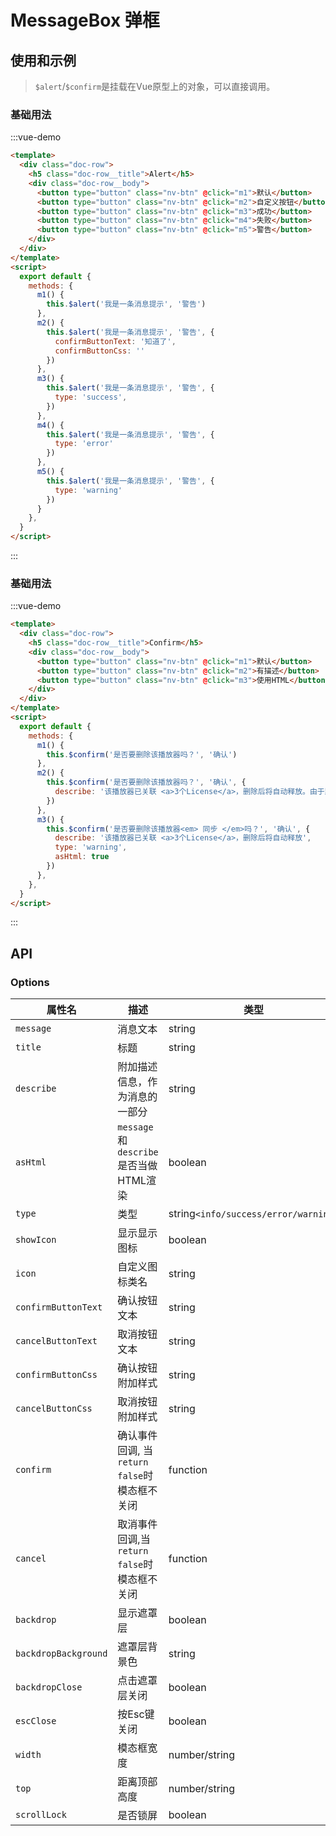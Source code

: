 # MessageBox 弹框

## 使用和示例

> `$alert`/`$confirm`是挂载在Vue原型上的对象，可以直接调用。


### 基础用法
:::vue-demo
```html
<template>
  <div class="doc-row">
    <h5 class="doc-row__title">Alert</h5>
    <div class="doc-row__body">
      <button type="button" class="nv-btn" @click="m1">默认</button>
      <button type="button" class="nv-btn" @click="m2">自定义按钮</button>
      <button type="button" class="nv-btn" @click="m3">成功</button>
      <button type="button" class="nv-btn" @click="m4">失败</button>
      <button type="button" class="nv-btn" @click="m5">警告</button>
    </div>  
  </div>
</template>  
<script>
  export default {
    methods: {
      m1() {
        this.$alert('我是一条消息提示', '警告')
      },
      m2() {
        this.$alert('我是一条消息提示', '警告', {
          confirmButtonText: '知道了',
          confirmButtonCss: ''
        })
      },
      m3() {
        this.$alert('我是一条消息提示', '警告', {
          type: 'success',
        })
      },
      m4() {
        this.$alert('我是一条消息提示', '警告', {
          type: 'error'
        })
      },
      m5() {
        this.$alert('我是一条消息提示', '警告', {
          type: 'warning'
        })
      }
    },
  }
</script>  
```
:::

### 基础用法
:::vue-demo
```html
<template>
  <div class="doc-row">
    <h5 class="doc-row__title">Confirm</h5>
    <div class="doc-row__body">
      <button type="button" class="nv-btn" @click="m1">默认</button>
      <button type="button" class="nv-btn" @click="m2">有描述</button>
      <button type="button" class="nv-btn" @click="m3">使用HTML</button>
    </div>  
  </div>
</template>  
<script>
  export default {
    methods: {
      m1() {
        this.$confirm('是否要删除该播放器吗？', '确认')
      },
      m2() {
        this.$confirm('是否要删除该播放器吗？', '确认', {
          describe: '该播放器已关联 <a>3个License</a>，删除后将自动释放。由于默认没有开启asHtml选项，这里的富文本被当做纯文本渲染。',
        })
      },
      m3() {
        this.$confirm('是否要删除该播放器<em> 同步 </em>吗？', '确认', {
          describe: '该播放器已关联 <a>3个License</a>，删除后将自动释放',
          type: 'warning',
          asHtml: true
        })
      },
    },
  }
</script>  
```
:::


## API

### Options

| 属性名  |  描述  | 类型 | 默认值 |
|---|---|---|---|
| `message`|  消息文本 | string | -- |
| `title`|  标题 | string | -- |
| `describe`|  附加描述信息，作为消息的一部分 | string | -- |
| `asHtml`|  `message`和`describe`是否当做HTML渲染 | boolean | false |
| `type`|  类型 | string`<info/success/error/warning>` | `info` |
| `showIcon`|  显示显示图标 | boolean | true |
| `icon`|  自定义图标类名 | string | 根据当前type自动获取 |
| `confirmButtonText`|  确认按钮文本 | string | 确定 |
| `cancelButtonText`|  取消按钮文本 | string | 取消 |
| `confirmButtonCss`|  确认按钮附加样式 | string | `nv-btn--primary` |
| `cancelButtonCss`|  取消按钮附加样式 | string | -- |
| `confirm`|  确认事件回调, 当`return false`时模态框不关闭 | function | -- |
| `cancel`|  取消事件回调,当`return false`时模态框不关闭 | function | -- |
| `backdrop`|  显示遮罩层 | boolean | true |
| `backdropBackground`|  遮罩层背景色 | string | `rgba(0,0,0,.5)` |
| `backdropClose`|  点击遮罩层关闭 | boolean | true |
| `escClose`|  按Esc键关闭 | boolean | true |
| `width`|  模态框宽度 | number/string | -- |
| `top`|  距离顶部高度 | number/string | `10%` |
| `scrollLock`|  是否锁屏 | boolean | true |

